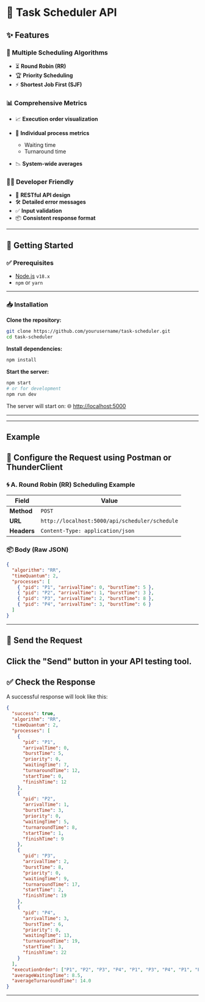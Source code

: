 # 🚀 Task Scheduler API

## ✨ Features

### 🧠 Multiple Scheduling Algorithms

* ⏳ **Round Robin (RR)**
* 🏆 **Priority Scheduling**
* ⚡ **Shortest Job First (SJF)**

### 📊 Comprehensive Metrics

* 📈 **Execution order visualization**
* 📌 **Individual process metrics**

  * Waiting time
  * Turnaround time
* 📉 **System-wide averages**

### 👨‍💻 Developer Friendly

* 🧩 **RESTful API design**
* 🛠️ **Detailed error messages**
* ✅ **Input validation**
* 📦 **Consistent response format**

---

## 🏁 Getting Started

### ✅ Prerequisites

* [Node.js](https://nodejs.org/) `v18.x`
* `npm` or `yarn`

---

### 📥 Installation

**Clone the repository:**

```bash
git clone https://github.com/yourusername/task-scheduler.git
cd task-scheduler
```

**Install dependencies:**

```bash
npm install
```

**Start the server:**

```bash
npm start
# or for development
npm run dev
```

The server will start on:
🌐 [http://localhost:5000](http://localhost:5000)

---

---
## Example
## 🔧 Configure the Request using Postman or ThunderClient

### 🌀 A. Round Robin (RR) Scheduling Example

| Field       | Value                                          |
| ----------- | ---------------------------------------------- |
| **Method**  | `POST`                                         |
| **URL**     | `http://localhost:5000/api/scheduler/schedule` |
| **Headers** | `Content-Type: application/json`               |

### 📦 Body (Raw JSON)

```json
{
  "algorithm": "RR",
  "timeQuantum": 2,
  "processes": [
    { "pid": "P1", "arrivalTime": 0, "burstTime": 5 },
    { "pid": "P2", "arrivalTime": 1, "burstTime": 3 },
    { "pid": "P3", "arrivalTime": 2, "burstTime": 8 },
    { "pid": "P4", "arrivalTime": 3, "burstTime": 6 }
  ]
}
```
---

## 🚀 Send the Request

Click the **"Send"** button in your API testing tool.
---

## ✅ Check the Response

A successful response will look like this:

```json
{
  "success": true,
  "algorithm": "RR",
  "timeQuantum": 2,
  "processes": [
    {
      "pid": "P1",
      "arrivalTime": 0,
      "burstTime": 5,
      "priority": 0,
      "waitingTime": 7,
      "turnaroundTime": 12,
      "startTime": 0,
      "finishTime": 12
    },
    {
      "pid": "P2",
      "arrivalTime": 1,
      "burstTime": 3,
      "priority": 0,
      "waitingTime": 5,
      "turnaroundTime": 8,
      "startTime": 1,
      "finishTime": 9
    },
    {
      "pid": "P3",
      "arrivalTime": 2,
      "burstTime": 8,
      "priority": 0,
      "waitingTime": 9,
      "turnaroundTime": 17,
      "startTime": 2,
      "finishTime": 19
    },
    {
      "pid": "P4",
      "arrivalTime": 3,
      "burstTime": 6,
      "priority": 0,
      "waitingTime": 13,
      "turnaroundTime": 19,
      "startTime": 3,
      "finishTime": 22
    }
  ],
  "executionOrder": ["P1", "P2", "P3", "P4", "P1", "P3", "P4", "P1", "P3", "P4", "P3"],
  "averageWaitingTime": 8.5,
  "averageTurnaroundTime": 14.0
}
```

---

